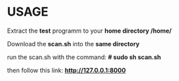 # USAGE
Extract the **test** programm to your **home directory  /home/<username>** 

Download the **scan.sh** into the **same directory**

run  the scan.sh with the command: **# sudo sh scan.sh**

then follow this link: **http://127.0.0.1:8000**
